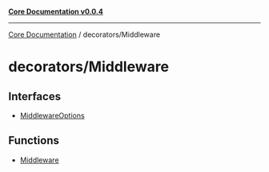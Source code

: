 [**Core Documentation v0.0.4**](../../README.md)

***

[Core Documentation](../../modules.md) / decorators/Middleware

# decorators/Middleware

## Interfaces

- [MiddlewareOptions](interfaces/MiddlewareOptions.md)

## Functions

- [Middleware](functions/Middleware.md)
